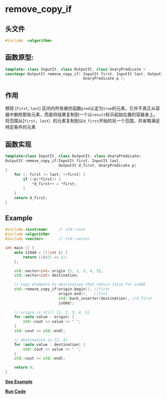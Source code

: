 # remove_copy_if

## 头文件
```cpp
#include  <algorithm>
```

## 函数原型:

```cpp
template< class InputIt, class OutputIt, class UnaryPredicate >
constexpr OutputIt remove_copy_if( InputIt first, InputIt last, OutputIt d_first,
                                   UnaryPredicate p );
```

## 作用
移除 [`first`, `last`) 区间内所有被仿函数`pred`认定为`true`的元素，它并不真正从容器中删除那些元素，而是将结果复制到一个以`result`标示起始位置的容器身上。将范围从[`first`，`last`）的元素复制到以`d_first`开始的另一个范围，并省略满足特定条件的元素

## 函数实现
```c++
template<class InputIt, class OutputIt, class UnaryPredicate>
OutputIt remove_copy_if(InputIt first, InputIt last,
                        OutputIt d_first, UnaryPredicate p)
{
    for (; first != last; ++first) {
        if (!p(*first)) {
            *d_first++ = *first;
        }
    }
    return d_first;
}
```

## Example
  
```cpp
#include <iostream>     // std::cout
#include <algorithm>    
#include <vector>       // std::vector

int main () {
    auto isOdd = [](int i) {
        return ((i%2) == 1);
    };

    std::vector<int> origin {1, 2, 3, 4, 5};
    std::vector<int> destination;

    // Copy elements to destination that return false for isOdd
    std::remove_copy_if(origin.begin(), //first
                        origin.end(),   //last
                        std::back_inserter(destination), //d_first 
                        isOdd);
    
    // origin is still {1, 2, 3, 4, 5}
    for (auto value : origin) { 
        std::cout << value << " "; 
    }
    std::cout << std::endl;

    // destination is {2, 4}
    for (auto value : destination) { 
        std::cout << value << " "; 
    }
    std::cout << std::endl;

    return 0;
}
```
**[See Example](snippets/remove_copy_if.cpp)**    

**[Run Code](https://rextester.com/EGNBJ33640)**
